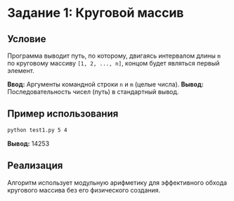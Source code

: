 # Задание 1: Круговой массив

## Условие

Программа выводит путь, по которому, двигаясь интервалом длины `m` по круговому массиву `[1, 2, ..., n]`, концом будет являться первый элемент.

**Ввод:** Аргументы командной строки `n` и `m` (целые числа).
**Вывод:** Последовательность чисел (путь) в стандартный вывод.

## Пример использования

```bash
python test1.py 5 4
```

**Вывод:** 14253

## Реализация

Алгоритм использует модульную арифметику для эффективного обхода кругового массива без его физического создания.
